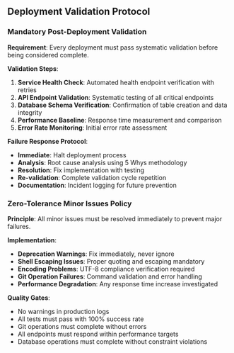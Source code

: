 
## Deployment Validation Protocol

### Mandatory Post-Deployment Validation
**Requirement**: Every deployment must pass systematic validation before being considered complete.

**Validation Steps**:
1. **Service Health Check**: Automated health endpoint verification with retries
2. **API Endpoint Validation**: Systematic testing of all critical endpoints
3. **Database Schema Verification**: Confirmation of table creation and data integrity
4. **Performance Baseline**: Response time measurement and comparison
5. **Error Rate Monitoring**: Initial error rate assessment

**Failure Response Protocol**:
- **Immediate**: Halt deployment process
- **Analysis**: Root cause analysis using 5 Whys methodology
- **Resolution**: Fix implementation with testing
- **Re-validation**: Complete validation cycle repetition
- **Documentation**: Incident logging for future prevention

### Zero-Tolerance Minor Issues Policy
**Principle**: All minor issues must be resolved immediately to prevent major failures.

**Implementation**:
- **Deprecation Warnings**: Fix immediately, never ignore
- **Shell Escaping Issues**: Proper quoting and escaping mandatory
- **Encoding Problems**: UTF-8 compliance verification required
- **Git Operation Failures**: Command validation and error handling
- **Performance Degradation**: Any response time increase investigated

**Quality Gates**:
- No warnings in production logs
- All tests must pass with 100% success rate
- Git operations must complete without errors
- All endpoints must respond within performance targets
- Database operations must complete without constraint violations

